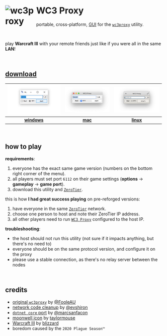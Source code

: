 # <img align="left" alt="wc3proxy" src="./media/wc3proxy-gui.png" height="100" width="100"> WC3 Proxy
portable, cross-platform, [GUI](https://en.wikipedia.org/wiki/Graphical_user_interface) for the [`wc3proxy`](https://code.google.com/archive/p/wc3proxy/) utility.

<br clear="both">

play **Warcraft III** with your remote friends just like if you were all in the same **LAN**!

<br>

## [download][releases-page]
| [![windows](./media/windows%402x.png)][download-windows] | [![mac](./media/mac%402x.png)][download-mac] | [![linux](./media/linux%402x.png)][download-linux] |
|:---:|:---:|:---:|
| [**windows**][download-windows] | [**mac**][download-mac] | [**linux**][download-linux] |

<br>

## how to play
**requirements**:
1) everyone has the exact same game version (numbers on the bottom right corner of the menu).
2) all players must set port `6112` on their game settings (**options** → **gameplay** → **game port**).
3) download this utility and [`ZeroTier`](https://www.zerotier.com/).

this is how **I had great success playing** on pre-reforged versions:
1) have everyone in the same [`ZeroTier`](https://www.zerotier.com/) network.
2) choose one person to host and note their ZeroTier IP address.
3) all other players need to run [`WC3 Proxy`](https://github.com/leonardodino/wc3proxy) configured to the host IP.

**troubleshooting**:
- the host should not run this utility (not sure if it impacts anything, but there's no need to)
- everyone should be on the same protocol version, and configure it on the proxy
- please use a stable connection, as there's no relay server between the nodes

<br>

## credits
- [original `wc3proxy`](https://github.com/FooleAU/wc3proxy) by [@FooleAU](https://github.com/FooleAU)
- [network code cleanup](https://github.com/evshiron/wc3proxy) by [@evshiron](https://github.com/evshiron)
- [`dotnet core` port](https://github.com/marcsanfacon/wc3proxy) by [@marcsanfacon](https://github.com/marcsanfacon)
- [moonwell icon](https://www.artstation.com/artwork/YwED6) by [taylormouse](https://taylormouse.artstation.com/)
- [Warcraft III](https://en.wikipedia.org/wiki/Warcraft_III:_The_Frozen_Throne) by [blizzard](https://blizzard.com/)
- boredom caused by the `2020 Plague Season™`

[releases-page]: https://github.com/leonardodino/wc3proxy/releases
[download-windows]: https://github.com/leonardodino/wc3proxy/releases/latest/download/WC3Proxy.exe
[download-mac]: https://github.com/leonardodino/wc3proxy/releases/latest/download/wc3proxy.dmg
[download-linux]: https://github.com/leonardodino/wc3proxy/releases/latest/download/WC3Proxy.AppImage
